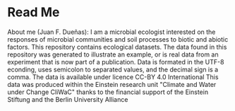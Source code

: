 # Read Me
About me (Juan F. Dueñas): I am a microbial ecologist interested on the responses of microbial communities and soil processes to biotic and abiotic factors.
This repository contains ecological datasets.
The data found in this repository was generated to illustrate an example, or is real data from an experiment that is now part of a publication. 
Data is formated in the UTF-8 econding, uses semicolon to separated values, and the decimal sign is a comma.
The data is available under licence CC-BY 4.0 International
This data was produced within the Einstein research unit "Climate and Water under Change CliWaC" thanks to the financial support of the Einstein Stiftung and the Berlin University Alliance
